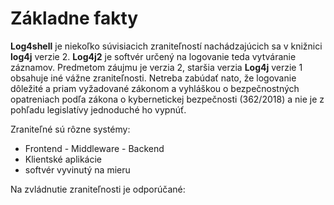 # Základne fakty

**Log4shell** je niekoľko súvisiacich zraniteľností nachádzajúcich sa v knižnici **log4j** verzie 2. **Log4j2** je softvér určený na logovanie teda vytváranie záznamov. Predmetom záujmu je verzia 2, staršia verzia **Log4j** verzie 1 obsahuje iné vážne zraniteľnosti. Netreba zabúdať nato, že logovanie dôležité a priam vyžadované zákonom a vyhláškou o bezpečnostných opatreniach podľa zákona o kybernetickej bezpečnosti (362/2018) a nie je z pohľadu legislatívy jednoduché ho vypnúť.

Zraniteľné sú rôzne systémy:
* Frontend - Middleware - Backend
* Klientské aplikácie
* softvér vyvinutý na mieru

Na zvládnutie zraniteľnosti je odporúčané:
